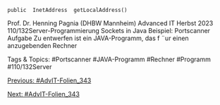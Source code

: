     public  InetAddress  getLocalAddress()
Prof. Dr. Henning Pagnia (DHBW Mannheim) Advanced IT Herbst 2023 110/132Server-Programmierung Sockets in Java
Beispiel: Portscanner
Aufgabe
Zu entwerfen ist ein JAVA-Programm, das f ¨ur einen anzugebenden Rechner

   Tags & Topics:
   #Portscanner
   #JAVA-Programm
   #Rechner
   #Programm
   #110/132Server

[Previous: #AdvIT-Folien_343](AdvIT-Folien_343.md)

[Next: #AdvIT-Folien_343](AdvIT-Folien_343.md)